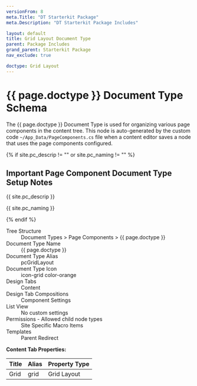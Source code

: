 ```yaml
---
versionFrom: 8
meta.Title: "DT Starterkit Package"
meta.Description: "DT Starterkit Package Includes"

layout: default
title: Grid Layout Document Type
parent: Package Includes
grand_parent: Starterkit Package
nav_exclude: true

doctype: Grid Layout
---
```


# {{ page.doctype }} Document Type Schema

The {{ page.doctype }} Document Type is used for organizing various page components in the content tree. This node is auto-generated by the custom code `~/App_Data/PageComponents.cs` file when a content editor saves a node that uses the page components configured.

{% if site.pc_descrip != "" or site.pc_naming != "" %}

## Important Page Component Document Type Setup Notes

{{ site.pc_descrip }}

{{ site.pc_naming }}

{% endif %}

<dl>
    <dt>Tree Structure</dt> <dd>Document Types > Page Components > {{ page.doctype }}</dd>
    <dt>Document Type Name</dt> <dd>{{ page.doctype }}</dd>
    <dt>Document Type Alias</dt> <dd>pcGridLayout</dd>
    <dt>Document Type Icon</dt> <dd>icon-grid color-orange</dd>
    <dt>Design Tabs</dt> <dd>Content</dd>
    <dt>Design Tab Compositions</dt> <dd>Component Settings</dd>
    <dt>List View</dt> <dd>No custom settings</dd>
    <dt>Permissions - Allowed child node types</dt> <dd>Site Specific Macro Items</dd>
    <dt>Templates</dt> <dd>Parent Redirect</dd>
</dl>

**Content Tab Properties:**

| Title | Alias | Property Type |
|-------|-------|---------------|
| Grid | grid | Grid Layout |
